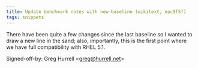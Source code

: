 ```yaml
---
title: Update benchmark notes with new baseline (wikitext, eac9f5f)
tags: snippets
---
```


There have been quite a few changes since the last baseline so I wanted to draw a new line in the sand; also, importantly, this is the first point where we have full compatibility with RHEL 5.1.

Signed-off-by: Greg Hurrell &lt;greg@hurrell.net&gt;
